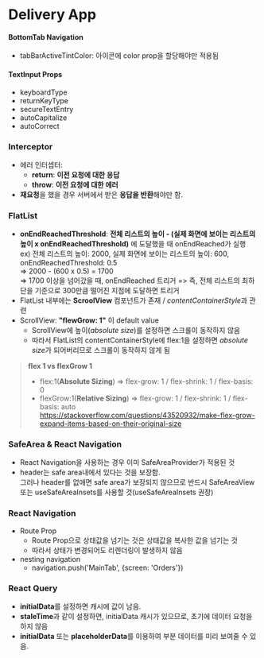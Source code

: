 # Delivery App

#### BottomTab Navigation

- tabBarActiveTintColor: 아이콘에 color prop을 할당해야만 적용됨

#### TextInput Props

- keyboardType
- returnKeyType
- secureTextEntry
- autoCapitalize
- autoCorrect

### Interceptor

- 에러 인터셉터:
  - **return**: **이전 요청에 대한 응답**
  - **throw**: **이전 요청에 대한 에러**
- **재요청**을 했을 경우 서버에서 받은 **응답을 반환**해야만 함.

### FlatList

- **onEndReachedThreshold**: **전체 리스트의 높이 - (실제 화면에 보이는 리스트의 높이 x onEndReachedThreshold)** 에 도달했을 때 onEndReached가 실행  
  ex) 전체 리스트의 높이: 2000, 실제 화면에 보이는 리스트의 높이: 600, onEndReachedThreshold: 0.5  
  => 2000 - (600 x 0.5) = 1700  
  => 1700 이상을 넘어갔을 때, onEndReached 트리거
  => 즉, 전체 리스트의 최하단을 기준으로 300만큼 떨어진 지점에 도달하면 트리거
- FlatList 내부에는 **ScroolView** 컴포넌트가 존재 / *contentContainerStyle*과 관련
- ScrollView: **"flewGrow: 1"** 이 default value
  - ScrollView에 높이(_absolute size_)를 설정하면 스크롤이 동작하지 않음
  - 따라서 FlatList의 contentContainerStyle에 flex:1을 설정하면 *absolute size*가 되어버리므로 스크롤이 동작하지 않게 됨

> **flex 1 vs flexGrow 1**
>
> - flex:1(**Absolute Sizing**) => flex-grow: 1 / flex-shrink: 1 / flex-basis: 0
> - flexGrow:1(**Relative Sizing**) => flex-grow: 1 / flex-shrink: 1 / flex-basis: auto  
>   https://stackoverflow.com/questions/43520932/make-flex-grow-expand-items-based-on-their-original-size

### SafeArea & React Navigation

- React Navigation을 사용하는 경우 이미 SafeAreaProvider가 적용된 것
- header는 safe area내에서 있다는 것을 보장함.  
  그러나 header를 없애면 safe area가 보장되지 않으므로 반드시 SafeAreaView 또는 useSafeAreaInsets를 사용할 것(useSafeAreaInsets 권장)

### React Navigation

- Route Prop
  - Route Prop으로 상태값을 넘기는 것은 상태값을 복사한 값을 넘기는 것
  - 따라서 상태가 변경되어도 리렌더링이 발생하지 않음
- nesting navigation
  - navigation.push('MainTab', {screen: 'Orders'})

### React Query

- **initialData**를 설정하면 캐시에 값이 남음.
- **staleTime**과 같이 설정하면, initialData 캐시가 있으므로, 초기에 데이터 요청을 하지 않음
- **initialData** 또는 **placeholderData**를 이용하여 부분 데이터를 미리 보여줄 수 있음.
